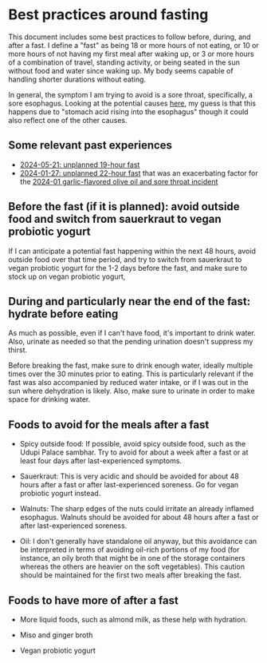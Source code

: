 # Best practices around fasting

This document includes some best practices to follow before, during,
and after a fast. I define a "fast" as being 18 or more hours of not
eating, or 10 or more hours of not having my first meal after waking
up, or 3 or more hours of a combination of travel, standing activity,
or being seated in the sun without food and water since waking up. My
body seems capable of handling shorter durations without eating.

In general, the symptom I am trying to avoid is a sore throat,
specifically, a sore esophagus. Looking at the potential causes
[here](https://www.mynurz.co.id/en/article/blog-post-title-one-99frw-9wslr-7hwbc-zmxkc-7beza-9hz5d-2a6fc-zfg67-d5br7-m9hn6-my99z-7styn-jsbsk#:~:text=Sore%20throat.&text=In%20addition%2C%20during%20fasting%2C%20the,errors%20when%20breaking%20the%20fast.),
my guess is that this happens due to "stomach acid rising into the
esophagus" though it could also reflect one of the other causes.

## Some relevant past experiences

* [2024-05-21: unplanned 19-hour fast](2024-05-21-unplanned-19-hour-fast.md)
* [2024-01-27: unplanned 22-hour fast](2024-01-27-unplanned-22-hour-fast.md) that was an exacerbating factor for the [2024-01 garlic-flavored olive oil and sore throat incident](2024-01-garlic-flavored-olive-oil-and-sore-throat.md)

## Before the fast (if it is planned): avoid outside food and switch from sauerkraut to vegan probiotic yogurt

If I can anticipate a potential fast happening within the next 48
hours, avoid outside food over that time period, and try to switch
from sauerkraut to vegan probiotic yogurt for the 1-2 days before the
fast, and make sure to stock up on vegan probiotic yogurt,

## During and particularly near the end of the fast: hydrate before eating

As much as possible, even if I can't have food, it's important to
drink water. Also, urinate as needed so that the pending urination
doesn't suppress my thirst.

Before breaking the fast, make sure to drink enough water, ideally
multiple times over the 30 minutes prior to eating. This is
particularly relevant if the fast was also accompanied by reduced
water intake, or if I was out in the sun where dehydration is
likely. Also, make sure to urinate in order to make space for drinking
water.

## Foods to avoid for the meals after a fast

* Spicy outside food: If possible, avoid spicy outside food, such as
  the Udupi Palace sambhar. Try to avoid for about a week after a fast
  or at least four days after last-experienced symptoms.

* Sauerkraut: This is very acidic and should be avoided for about 48
  hours after a fast or after last-experienced soreness. Go for vegan
  probiotic yogurt instead.

* Walnuts: The sharp edges of the nuts could irritate an already
  inflamed esophagus. Walnuts should be avoided for about 48 hours
  after a fast or after last-experienced soreness.

* Oil: I don't generally have standalone oil anyway, but this
  avoidance can be interpreted in terms of avoiding oil-rich portions
  of my food (for instance, an oily broth that might be in one of the
  storage containers whereas the others are heavier on the soft
  vegetables). This caution should be maintained for the first two
  meals after breaking the fast.

## Foods to have more of after a fast

* More liquid foods, such as almond milk, as these help with
  hydration.

* Miso and ginger broth

* Vegan probiotic yogurt
